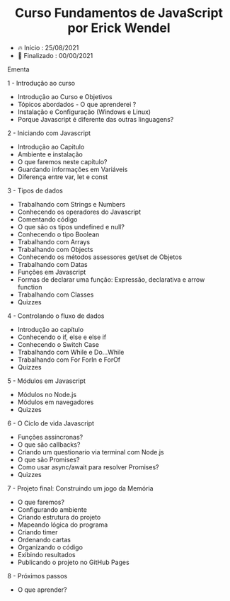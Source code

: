 <div align="center">
    <h1>Curso Fundamentos de JavaScript por Erick Wendel</h1>
</div>

<ul>    
  <li>🔥 Início : 25/08/2021</li>   
  <li>🏁 Finalizado : 00/00/2021</li>   
</ul>    


Ementa

1 - Introdução ao curso
- Introdução ao Curso e Objetivos
- Tópicos abordados - O que aprenderei ?
- Instalação e Configuração (Windows e Linux)
- Porque Javascript é diferente das outras linguagens?

2 - Iniciando com Javascript
- Introdução ao Capitulo
- Ambiente e instalação
- O que faremos neste capítulo?
- Guardando informações em Variáveis
- Diferença entre var, let e const

3 - Tipos de dados
- Trabalhando com Strings e Numbers
- Conhecendo os operadores do Javascript
- Comentando código
- O que são os tipos undefined e null?
- Conhecendo o tipo Boolean
- Trabalhando com Arrays
- Trabalhando com Objects
- Conhecendo os métodos assessores get/set de Objetos
- Trabalhando com Datas
- Funções em Javascript
- Formas de declarar uma função: Expressão, declarativa e arrow function
- Trabalhando com Classes
- Quizzes

4 - Controlando o fluxo de dados
- Introdução ao capítulo
- Conhecendo o if, else e else if
- Conhecendo o Switch Case
- Trabalhando com While e Do...While
- Trabalhando com For ForIn e ForOf
- Quizzes

5 - Módulos em Javascript
- Módulos no Node.js
- Módulos em navegadores
- Quizzes

6 - O Ciclo de vida Javascript
- Funções assíncronas?
- O que são callbacks?
- Criando um questionario via terminal com Node.js
- O que são Promises?
- Como usar async/await para resolver Promises?
- Quizzes

7 - Projeto final: Construindo um jogo da Memória
- O que faremos?
- Configurando ambiente
- Criando estrutura do projeto
- Mapeando lógica do programa
- Criando timer
- Ordenando cartas
- Organizando o código
- Exibindo resultados
- Publicando o projeto no GitHub Pages

8 - Próximos passos
- O que aprender?
